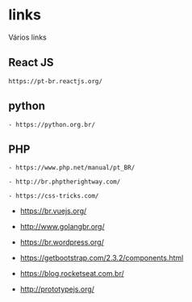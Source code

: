 # links
Vários links 

## React JS
```
https://pt-br.reactjs.org/
```

## python
```
- https://python.org.br/
```

## PHP
```
- https://www.php.net/manual/pt_BR/
```

```
- http://br.phptherightway.com/
```

```
- https://css-tricks.com/
```

- https://br.vuejs.org/

- http://www.golangbr.org/

- https://br.wordpress.org/

- https://getbootstrap.com/2.3.2/components.html

- https://blog.rocketseat.com.br/

- http://prototypejs.org/

